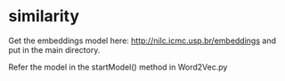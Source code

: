 # similarity

Get the embeddings model here: http://nilc.icmc.usp.br/embeddings and put in the main directory.

Refer the model in the startModel() method in Word2Vec.py
